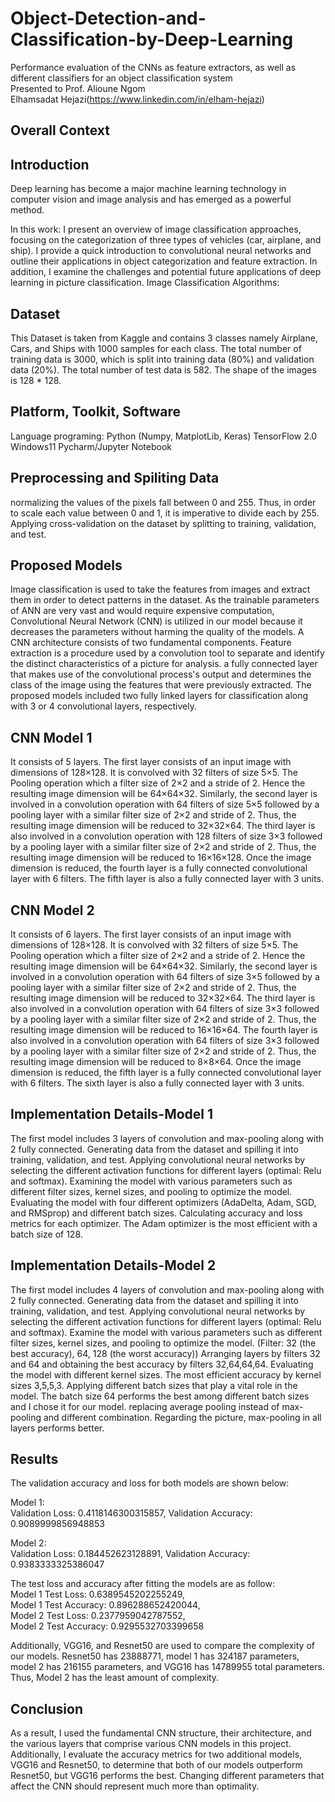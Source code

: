 # Object-Detection-and-Classification-by-Deep-Learning

Performance evaluation of the CNNs as feature extractors, as well as different classifiers for an object classification system\
Presented to Prof. Alioune Ngom\
Elhamsadat Hejazi(https://www.linkedin.com/in/elham-hejazi)

## Overall Context

## Introduction 
Deep learning has become a major machine learning technology in computer vision and image analysis and has emerged as a powerful method. 

In this work:
I present an overview of image classification approaches, focusing on the categorization of three types of vehicles (car, airplane, and ship). 
I provide a quick introduction to convolutional neural networks and outline their applications in object categorization and feature extraction. 
In addition, I examine the challenges and potential future applications of deep learning in picture classification.
Image Classification Algorithms:

## Dataset
This Dataset is taken from Kaggle and contains 3 classes namely Airplane, Cars, and Ships with 1000 samples for each class.
The total number of training data is 3000, which is split into training data (80%) and validation data (20%).
The total number of test data is 582.
The shape of the images is 128 * 128.

## Platform, Toolkit, Software
Language programing: Python (Numpy, MatplotLib, Keras)
TensorFlow 2.0
Windows11
Pycharm/Jupyter Notebook

## Preprocessing and Spiliting Data
normalizing the values of the pixels fall between 0 and 255. Thus, in order to scale each value between 0 and 1, it is imperative to divide each by 255.
Applying cross-validation on the dataset by splitting to training, validation, and test.

## Proposed Models
Image classification is used to take the features from images and extract them in order to detect patterns in the dataset. As the trainable parameters of ANN are very vast and would require expensive computation, Convolutional Neural Network (CNN) is utilized in our model because it decreases the parameters without harming the quality of the models.
A CNN architecture consists of two fundamental components. Feature extraction is a procedure used by a convolution tool to separate and identify the distinct characteristics of a picture for analysis. a fully connected layer that makes use of the convolutional process's output and determines the class of the image using the features that were previously extracted.
The proposed models included two fully linked layers for classification along with 3 or 4 convolutional layers, respectively.

## CNN Model 1
It consists of 5 layers. The first layer consists of an input image with dimensions of 128×128. It is convolved with 32 filters of size 5×5. The Pooling operation which a filter size of 2×2 and a stride of 2. Hence the resulting image dimension will be 64×64×32.
Similarly, the second layer is involved in a convolution operation with 64 filters of size 5×5 followed by a pooling layer with a similar filter size of 2×2 and stride of 2. Thus, the resulting image dimension will be reduced to 32×32×64.
The third layer is also involved in a convolution operation with 128 filters of size 3×3 followed by a pooling layer with a similar filter size of 2×2 and stride of 2. Thus, the resulting image dimension will be reduced to 16×16×128.
Once the image dimension is reduced, the fourth layer is a fully connected convolutional layer with 6 filters. The fifth layer is also a fully connected layer with 3 units.

## CNN Model 2
It consists of 6 layers. The first layer consists of an input image with dimensions of 128×128. It is convolved with 32 filters of size 5×5. The Pooling operation which a filter size of 2×2 and a stride of 2. Hence the resulting image dimension will be 64×64×32.
Similarly, the second layer is involved in a convolution operation with 64 filters of size 3×5 followed by a pooling layer with a similar filter size of 2×2 and stride of 2. Thus, the resulting image dimension will be reduced to 32×32×64.
The third layer is also involved in a convolution operation with 64 filters of size 3×3 followed by a pooling layer with a similar filter size of 2×2 and stride of 2. Thus, the resulting image dimension will be reduced to 16×16×64.
The fourth layer is also involved in a convolution operation with 64 filters of size 3×3 followed by a pooling layer with a similar filter size of 2×2 and stride of 2. Thus, the resulting image dimension will be reduced to 8×8×64.
Once the image dimension is reduced, the fifth layer is a fully connected convolutional layer with 6 filters. The sixth layer is also a fully connected layer with 3 units.

## Implementation Details-Model 1
The first model includes 3 layers of convolution and max-pooling along with 2 fully connected. 
Generating data from the dataset and spilling it into training, validation, and test.
Applying convolutional neural networks by selecting the different activation functions for different layers (optimal: Relu and softmax). 
Examining the model with various parameters such as different filter sizes, kernel sizes, and pooling to optimize the model.
Evaluating the model with four different optimizers (AdaDelta, Adam, SGD, and RMSprop) and different batch sizes. 
Calculating accuracy and loss metrics for each optimizer.
The Adam optimizer is the most efficient with a batch size of 128.

## Implementation Details-Model 2
The first model includes 4 layers of convolution and max-pooling along with 2 fully connected. 
Generating data from the dataset and spilling it into training, validation, and test.
Applying convolutional neural networks by selecting the different activation functions for different layers (optimal: Relu and softmax). 
Examine the model with various parameters such as different filter sizes, kernel sizes, and pooling to optimize the model. (Filter: 32 (the best accuracy), 64, 128 (the worst accuracy)) 
Arranging layers by filters 32 and 64 and obtaining the best accuracy by filters 32,64,64,64.
Evaluating the model with different kernel sizes. The most efficient accuracy by kernel sizes 3,5,5,3.
Applying different batch sizes that play a vital role in the model. The batch size 64 performs the best among different batch sizes and I chose it for our model.
replacing average pooling instead of max-pooling and different combination. Regarding the picture, max-pooling in all layers performs better.

## Results
The validation accuracy and loss for both models are shown below:

Model 1:\
Validation Loss: 0.4118146300315857,
Validation Accuracy: 0.9089999856948853

Model 2:\
Validation Loss: 0.184452623128891,
Validation Accuracy: 0.9383333325386047

The test loss and accuracy after fitting the models are as follow:\
Model 1 Test Loss: 0.6389545202255249,\
Model 1 Test Accuracy: 0.896288652420044,\
Model 2 Test Loss: 0.2377959042787552,\
Model 2 Test Accuracy: 0.9295532703399658

Additionally, VGG16, and Resnet50 are used to compare the complexity of our models. Resnet50 has 23888771, model 1 has 324187 parameters, model 2 has 216155 parameters, and VGG16 has 14789955 total parameters. Thus, Model 2 has the least amount of complexity.

## Conclusion
As a result, I used the fundamental CNN structure, their architecture, and the various layers that comprise various CNN models in this project. Additionally, I evaluate the accuracy metrics for two additional models, VGG16 and Resnet50, to determine that both of our models outperform Resnet50, but VGG16 performs the best. Changing different parameters that affect the CNN should represent much more than optimality.

